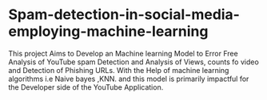 # Spam-detection-in-social-media-employing-machine-learning
This project Aims to Develop an Machine learning Model to Error Free Analysis of YouTube spam Detection and Analysis of Views, counts fo video and Detection of Phishing URLs. With the Help of machine learning algorithms i.e Naive bayes ,KNN. and this model is primarily impactful for the Developer side of the YouTube Application.
